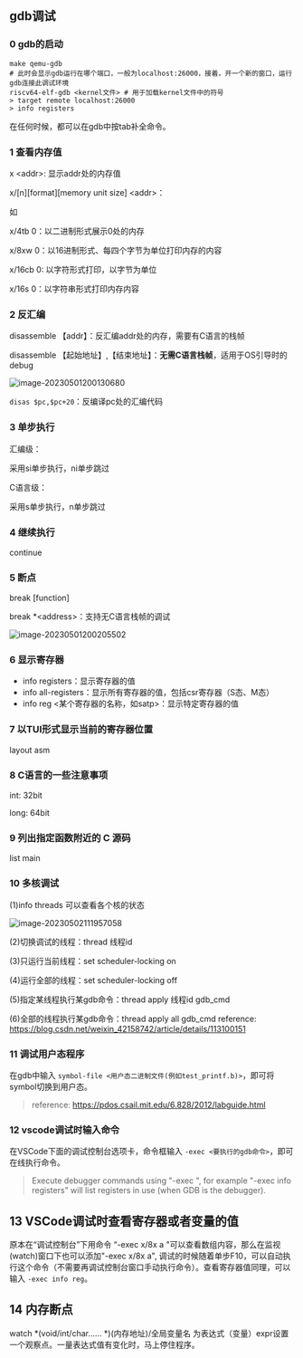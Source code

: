 ## gdb调试

### 0 gdb的启动

```shell
make qemu-gdb
# 此时会显示gdb运行在哪个端口，一般为localhost:26000，接着，开一个新的窗口，运行gdb连接此调试环境
riscv64-elf-gdb <kernel文件> # 用于加载kernel文件中的符号
> target remote localhost:26000
> info registers
```

在任何时候，都可以在gdb中按tab补全命令。

### 1 查看内存值

x \<addr\>: 显示addr处的内存值

x/\[n\]\[format\]\[memory unit size\] \<addr\>：

如

x/4tb 0：以二进制形式展示0处的内存

x/8xw 0：以16进制形式、每四个字节为单位打印内存的内容

x/16cb 0: 以字符形式打印，以字节为单位

x/16s 0：以字符串形式打印内存内容

### 2 反汇编

disassemble 【addr】：反汇编addr处的内存，需要有C语言的栈帧

disassemble 【起始地址】,【结束地址】：**无需C语言栈帧**，适用于OS引导时的debug

![image-20230501200130680](./assets/image-20230501200130680.png)

`disas $pc,$pc+20`：反编译pc处的汇编代码

### 3 单步执行

汇编级：

采用si单步执行，ni单步跳过

C语言级：

采用s单步执行，n单步跳过

### 4 继续执行

continue

### 5 断点

break [function]

break *\<address\>：支持无C语言栈帧的调试

![image-20230501200205502](./assets/image-20230501200205502.png)

### 6 显示寄存器

* info registers：显示寄存器的值
* info all-registers：显示所有寄存器的值，包括csr寄存器（S态、M态）
* info reg <某个寄存器的名称，如satp>：显示特定寄存器的值

### 7 以TUI形式显示当前的寄存器位置

layout asm

### 8 C语言的一些注意事项

int: 32bit

long: 64bit

### 9 列出指定函数附近的 C 源码

list main

### 10 多核调试

(1)info threads 可以查看各个核的状态

![image-20230502111957058](./assets/image-20230502111957058.png)

(2)切换调试的线程：thread 线程id

(3)只运行当前线程：set scheduler-locking on

(4)运行全部的线程：set scheduler-locking off

(5)指定某线程执行某gdb命令：thread apply 线程id gdb_cmd

(6)全部的线程执行某gdb命令：thread apply all gdb_cmd
reference: https://blog.csdn.net/weixin_42158742/article/details/113100151

### 11 调试用户态程序

在gdb中输入 `symbol-file <用户态二进制文件(例如test_printf.b)>`，即可将symbol切换到用户态。

> reference: https://pdos.csail.mit.edu/6.828/2012/labguide.html

### 12 vscode调试时输入命令

在VSCode下面的调试控制台选项卡，命令框输入 `-exec <要执行的gdb命令>`，即可在线执行命令。

> Execute debugger commands using "-exec <command>", for example "-exec info registers" will list registers in use (when GDB is the debugger).

## 13 VSCode调试时查看寄存器或者变量的值

原本在“调试控制台”下用命令 “-exec x/8x a "可以查看数组内容，那么在监视(watch)窗口下也可以添加"-exec x/8x a", 调试的时候随着单步F10，可以自动执行这个命令（不需要再调试控制台窗口手动执行命令）。查看寄存器值同理，可以输入 `-exec info reg`。

## 14 内存断点

watch *(void/int/char...... *)(内存地址)/全局变量名
为表达式（变量）expr设置一个观察点。一量表达式值有变化时，马上停住程序。
